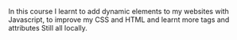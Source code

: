In this course I learnt to add dynamic elements to my websites with Javascript, to improve my CSS and HTML and learnt more tags and attributes
Still all locally.
